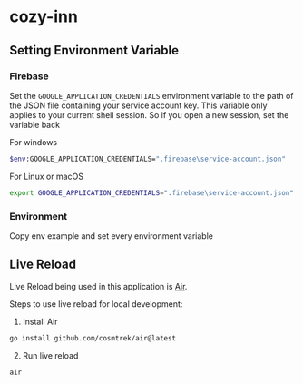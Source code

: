 # cozy-inn

## Setting Environment Variable

### Firebase

Set the `GOOGLE_APPLICATION_CREDENTIALS` environment variable to the path of the JSON file containing your service account key. This variable only applies to your current shell session. So if you open a new session, set the variable back

For windows
```sh
$env:GOOGLE_APPLICATION_CREDENTIALS=".firebase\service-account.json"
```

For Linux or macOS
```sh
export GOOGLE_APPLICATION_CREDENTIALS=".firebase\service-account.json"
```

### Environment

Copy env example and set every environment variable

## Live Reload

Live Reload being used in this application is [Air](https://github.com/cosmtrek/air).

Steps to use live reload for local development:
1. Install Air
```sh
go install github.com/cosmtrek/air@latest
```

2. Run live reload
```sh
air
```